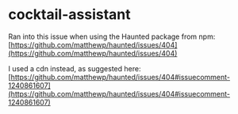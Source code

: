 # cocktail-assistant

Ran into this issue when using the Haunted package from npm: [https://github.com/matthewp/haunted/issues/404](https://github.com/matthewp/haunted/issues/404)

I used a cdn instead, as suggested here: [https://github.com/matthewp/haunted/issues/404#issuecomment-1240861607](https://github.com/matthewp/haunted/issues/404#issuecomment-1240861607)
